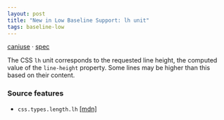 ```yaml
---
layout: post
title: "New in Low Baseline Support: lh unit"
tags: baseline-low
---
```


[caniuse](https://caniuse.com/?search=lh) · [spec](https://drafts.csswg.org/css-values-4/#lh)

The CSS `lh` unit corresponds to the requested line height, the computed value of the `line-height` property. Some lines may be higher than this based on their content.

### Source features

- ``css.types.length.lh`` [[mdn]](https://https://developer.mozilla.org/en-US/search?q=css.types.length.lh)
